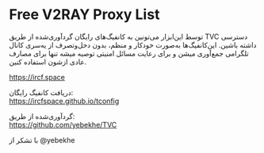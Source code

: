 # Free V2RAY Proxy List
توسط این‌ابزار می‌تونین به کانفیگ‌های رایگان گردآوری‌شده از طریق TVC دسترسی داشته باشین. این‌کانفیگ‌ها به‌صورت خودکار و منظم، بدون دخل‌وتصرف از یه‌سری کانال تلگرامی جمع‌آوری میشن و برای رعایت مسائل امنیتی توصیه میشه تنها برای مصارف عادی ازشون استفاده کنین.

https://ircf.space

دریافت کانفیگ رایگان:\
https://ircfspace.github.io/tconfig

گردآوری‌شده از طریق:\
https://github.com/yebekhe/TVC

با تشکر از @yebekhe
